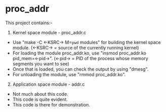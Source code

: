 # proc_addr

This project contains:-

1) Kernel space module - proc_addr.c

- Use "make -C <-KSRC-> M=`pwd` modules" for building the kernel space module. (<-KSRC-> = source of the currently running kernel)
- For loading the module proc_addr.ko, use "insmod proc_addr.ko pid_mem=<-pid->". (<-pid-> = PID of the process whose memory segments you want to see)
- Once that is loaded, you can check the output by using "dmesg".
- For unloading the module, use "rmmod proc_addr.ko".

2) Application space module - addr.c

- Not much about this code.
- This code is quite evident.
- This code is there for demonstration.
